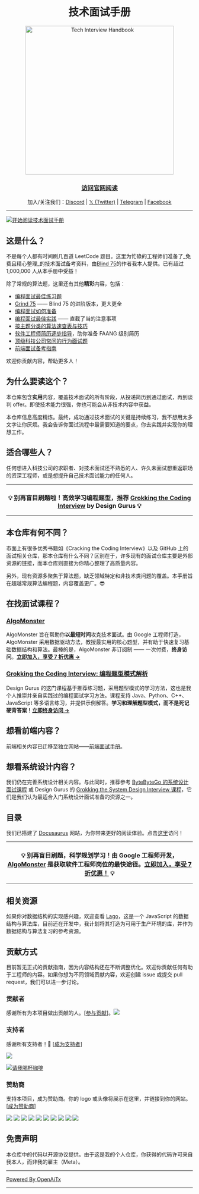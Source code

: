 <h1 align="center">技术面试手册</h1>

<div align="center">
  <a href="https://www.techinterviewhandbook.org/">
    <img src="assets/logo.svg" alt="Tech Interview Handbook" width="400" />
  </a>
  <br />
  <h3>
    <a href="https://www.techinterviewhandbook.org/">访问官网阅读</a>
  </h3>
  <p>
    加入/关注我们：<a href="https://discord.gg/usMqNaPczq" target="_blank">Discord</a> | <a href="https://twitter.com/techinterviewhb" target="_blank">𝕏 (Twitter)</a> | <a href="https://t.me/techinterviewhandbook" target="_blank">Telegram</a> |  <a href="https://facebook.com/techinterviewhandbook" target="_blank">Facebook</a>
  </p>
</div>

---

<a href="https://www.techinterviewhandbook.org/software-engineering-interview-guide/" target="_blank">
  <img src="assets/start-reading-button.jpg" alt="开始阅读技术面试手册" />
</a>

## 这是什么？

不是每个人都有时间刷几百道 LeetCode 题目。这里为忙碌的工程师们准备了_免费且精心整理_的技术面试备考资料，由[Blind 75](https://www.teamblind.com/post/New-Year-Gift---Curated-List-of-Top-75-LeetCode-Questions-to-Save-Your-Time-OaM1orEU)的作者我本人提供。已有超过 1,000,000 人从本手册中受益！

除了常规的算法题，这里还有其他**精彩**内容，包括：

- [编程面试最佳练习题](https://www.techinterviewhandbook.org/coding-interview-study-plan/)
- [Grind 75](https://www.techinterviewhandbook.org/grind75) —— Blind 75 的进阶版本，更大更全
- [编程面试如何准备](https://www.techinterviewhandbook.org/coding-interview-prep/)
- [编程面试最佳实践](https://www.techinterviewhandbook.org/coding-interview-cheatsheet/) —— 直截了当的注意事项
- [按主题分类的算法速查表与技巧](https://www.techinterviewhandbook.org/algorithms/study-cheatsheet/)
- [软件工程师简历逐步指导](https://www.techinterviewhandbook.org/resume/)，助你准备 FAANG 级别简历
- [顶级科技公司常问的行为面试题](https://www.techinterviewhandbook.org/behavioral-interview-questions/)
- [前端面试备考指南](https://www.frontendinterviewhandbook.com)

欢迎你贡献内容，帮助更多人！

## 为什么要读这个？

本仓库包含**实用**内容，覆盖技术面试的所有阶段，从投递简历到通过面试，再到谈判 offer。即使技术能力很强，你也可能会从非技术内容中获益。

本仓库信息高度精炼。最终，成功通过技术面试的关键是持续练习，我不想用太多文字让你厌烦。我会告诉你面试流程中最需要知道的要点，你去实践并实现你的理想工作。

## 适合哪些人？

任何想进入科技公司的求职者、对技术面试还不熟悉的人、许久未面试想重返职场的资深工程师，或是想提升自己技术面试能力的任何人。

---

<div align="center">
  <h3>💡 别再盲目刷题啦！高效学习编程题型，推荐
    <a href="https://designgurus.org/link/kJSIoU?url=https%3A%2F%2Fdesigngurus.org%2Fcourse%3Fcourseid%3Dgrokking-the-coding-interview">Grokking the Coding Interview</a> by Design Gurus 💡
  </h3>
</div>

---

## 本仓库有何不同？

市面上有很多优秀书籍如《Cracking the Coding Interview》以及 GitHub 上的面试相关仓库，那本仓库有什么不同？区别在于，许多现有的面试仓库主要是外部资源的链接，而本仓库则直接为你精心整理了高质量内容。

另外，现有资源多聚焦于算法题，缺乏领域特定和非技术类问题的覆盖。本手册旨在超越常规算法编程题，内容覆盖更广。😎

## 在找面试课程？

### [AlgoMonster](https://shareasale.com/r.cfm?b=1873647&u=3114753&m=114505&urllink=&afftrack=)

AlgoMonster 旨在帮助你**以最短时间**攻克技术面试。由 Google 工程师打造，AlgoMonster 采用数据驱动方法，教授最实用的核心题型，并有助于快速复习基础数据结构和算法。最棒的是，AlgoMonster 非订阅制 —— 一次付费，**终身访问**。[**立即加入，享受 7 折优惠 →**](https://shareasale.com/r.cfm?b=1873647&u=3114753&m=114505&urllink=&afftrack=)

### [Grokking the Coding Interview: 编程题型模式解析](https://designgurus.org/link/kJSIoU?url=https%3A%2F%2Fdesigngurus.org%2Fcourse%3Fcourseid%3Dgrokking-the-coding-interview)

Design Gurus 的这门课程基于推荐练习题，采用题型模式的学习方法，这也是我个人推崇并亲自实践过的编程面试学习方法。课程支持 Java、Python、C++、JavaScript 等多语言练习，并提供示例解答。**学习和理解题型模式，而不是死记硬背答案！**[**立即终身访问 →**](https://designgurus.org/link/kJSIoU?url=https%3A%2F%2Fdesigngurus.org%2Fcourse%3Fcourseid%3Dgrokking-the-coding-interview)

## 想看前端内容？

前端相关内容已迁移至独立网站——[前端面试手册](https://frontendinterviewhandbook.com)。

## 想看系统设计内容？

我们仍在完善系统设计相关内容。与此同时，推荐参考 [ByteByteGo 的系统设计面试课程](https://bytebytego.com?fpr=techinterviewhandbook) 或 Design Gurus 的 [Grokking the System Design Interview 课程](https://designgurus.org/link/kJSIoU?url=https%3A%2F%2Fdesigngurus.org%2Fcourse%3Fcourseid%3Dgrokking-the-system-design-interview)，它们是我们认为最适合入门系统设计面试准备的资源之一。

## 目录

我们已搭建了 [Docusaurus](https://github.com/facebook/docusaurus) 网站，为你带来更好的阅读体验。点击[这里](https://www.techinterviewhandbook.org)访问！

---

<div align="center">
  <h3>💡 别再盲目刷题，科学规划学习！由 Google 工程师开发，<a href="https://shareasale.com/r.cfm?b=1873647&u=3114753&m=114505&urllink=&afftrack=">AlgoMonster</a> 是获取软件工程师岗位的最快途径。<a href="https://shareasale.com/r.cfm?b=1873647&u=3114753&m=114505&urllink=&afftrack=">立即加入，享受 7 折优惠！</a> 💡</h3>
</div>

---

## 相关资源

如果你对数据结构的实现感兴趣，欢迎查看 [Lago](https://github.com/yangshun/lago)，这是一个 JavaScript 的数据结构与算法库，目前还在开发中，我计划将其打造为可用于生产环境的库，并作为数据结构与算法复习的参考资源。

## 贡献方式

目前暂无正式的贡献指南，因为内容结构还在不断调整优化。欢迎你贡献任何有助于工程师的内容。如果你想为不同领域贡献内容，欢迎创建 issue 或提交 pull request，我们可以进一步讨论。

### 贡献者

感谢所有为本项目做出贡献的人。[[参与贡献](CONTRIBUTING.md)]。<a href="https://github.com/yangshun/tech-interview-handbook/graphs/contributors"><img src="https://opencollective.com/tech-interview-handbook/contributors.svg?width=890&button=false"></a>

### 支持者

感谢所有支持者！🙏 [[成为支持者](https://opencollective.com/tech-interview-handbook#backer)]

<a href="https://opencollective.com/tech-interview-handbook#backers" target="_blank"><img src="https://opencollective.com/tech-interview-handbook/backers.svg?width=890"></a>

<a href="https://www.buymeacoffee.com/yangshun" target="_blank"><img src="https://www.buymeacoffee.com/assets/img/custom_images/orange_img.png" alt="请我喝杯咖啡" style="height: auto !important; width: auto !important;"></a>

### 赞助商

支持本项目，成为赞助商。你的 logo 或头像将展示在这里，并链接到你的网站。[[成为赞助商](https://opencollective.com/tech-interview-handbook#sponsor)]

<a href="https://opencollective.com/tech-interview-handbook/sponsor/0/website" target="_blank"><img src="https://opencollective.com/tech-interview-handbook/sponsor/0/avatar.svg"></a> <a href="https://opencollective.com/tech-interview-handbook/sponsor/1/website" target="_blank"><img src="https://opencollective.com/tech-interview-handbook/sponsor/1/avatar.svg"></a> <a href="https://opencollective.com/tech-interview-handbook/sponsor/2/website" target="_blank"><img src="https://opencollective.com/tech-interview-handbook/sponsor/2/avatar.svg"></a> <a href="https://opencollective.com/tech-interview-handbook/sponsor/3/website" target="_blank"><img src="https://opencollective.com/tech-interview-handbook/sponsor/3/avatar.svg"></a> <a href="https://opencollective.com/tech-interview-handbook/sponsor/4/website" target="_blank"><img src="https://opencollective.com/tech-interview-handbook/sponsor/4/avatar.svg"></a> <a href="https://opencollective.com/tech-interview-handbook/sponsor/5/website" target="_blank"><img src="https://opencollective.com/tech-interview-handbook/sponsor/5/avatar.svg"></a> <a href="https://opencollective.com/tech-interview-handbook/sponsor/6/website" target="_blank"><img src="https://opencollective.com/tech-interview-handbook/sponsor/6/avatar.svg"></a> <a href="https://opencollective.com/tech-interview-handbook/sponsor/7/website" target="_blank"><img src="https://opencollective.com/tech-interview-handbook/sponsor/7/avatar.svg"></a> <a href="https://opencollective.com/tech-interview-handbook/sponsor/8/website" target="_blank"><img src="https://opencollective.com/tech-interview-handbook/sponsor/8/avatar.svg"></a> <a href="https://opencollective.com/tech-interview-handbook/sponsor/9/website" target="_blank"><img src="https://opencollective.com/tech-interview-handbook/sponsor/9/avatar.svg"></a>

## 免责声明

本仓库中的代码以开源协议提供。由于这是我的个人仓库，你获得的代码许可来自我本人，而非我的雇主（Meta）。

---

[Powered By OpenAiTx](https://github.com/OpenAiTx/OpenAiTx)

---
